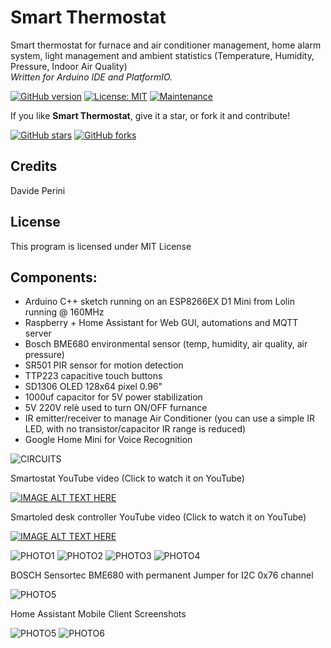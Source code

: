 # Smart Thermostat 

Smart thermostat for furnace and air conditioner management,
home alarm system, light management and ambient statistics (Temperature, Humidity, Pressure, Indoor Air Quality)  
_Written for Arduino IDE and PlatformIO._

[![GitHub version](https://img.shields.io/github/v/release/sblantipodi/smart_thermostat.svg)](https://img.shields.io/github/v/release/sblantipodi/smart_thermostat.svg)
[![License: MIT](https://img.shields.io/badge/License-MIT-yellow.svg)](https://opensource.org/licenses/MIT)
[![Maintenance](https://img.shields.io/badge/Maintained%3F-yes-green.svg)](https://GitHub.com/Naereen/StrapDown.js/graphs/commit-activity)

If you like **Smart Thermostat**, give it a star, or fork it and contribute!

[![GitHub stars](https://img.shields.io/github/stars/sblantipodi/smart_thermostat.svg?style=social&label=Star)](https://github.com/sblantipodi/smart_thermostat/stargazers)
[![GitHub forks](https://img.shields.io/github/forks/sblantipodi/smart_thermostat.svg?style=social&label=Fork)](https://github.com/sblantipodi/smart_thermostat/network)

## Credits
Davide Perini

## License
This program is licensed under MIT License

## Components:
- Arduino C++ sketch running on an ESP8266EX D1 Mini from Lolin running @ 160MHz
- Raspberry + Home Assistant for Web GUI, automations and MQTT server
- Bosch BME680 environmental sensor (temp, humidity, air quality, air pressure)
- SR501 PIR sensor for motion detection
- TTP223 capacitive touch buttons
- SD1306 OLED 128x64 pixel 0.96"
- 1000uf capacitor for 5V power stabilization
- 5V 220V relè used to turn ON/OFF furnance
- IR emitter/receiver to manage Air Conditioner (you can use a simple IR LED, with no transistor/capacitor IR range is reduced)
- Google Home Mini for Voice Recognition

![CIRCUITS](https://github.com/sblantipodi/smart_thermostat/blob/master/data/img/smartostat_bb.png)


Smartostat YouTube video (Click to watch it on YouTube)

[![IMAGE ALT TEXT HERE](https://img.youtube.com/vi/Hdy5gpQMbEk/0.jpg)](https://www.youtube.com/watch?v=Hdy5gpQMbEk)

Smartoled desk controller YouTube video (Click to watch it on YouTube)

[![IMAGE ALT TEXT HERE](https://img.youtube.com/vi/_rEGXzI-NMo/0.jpg)](https://www.youtube.com/watch?v=_rEGXzI-NMo)

![PHOTO1](https://github.com/sblantipodi/smart_thermostat/blob/master/data/img/1.jpg)
![PHOTO2](https://github.com/sblantipodi/smart_thermostat/blob/master/data/img/2.jpg)
![PHOTO3](https://github.com/sblantipodi/smart_thermostat/blob/master/data/img/3.jpg)
![PHOTO4](https://github.com/sblantipodi/smart_thermostat/blob/master/data/img/4.jpg)

BOSCH Sensortec BME680 with permanent Jumper for I2C 0x76 channel

![PHOTO5](https://github.com/sblantipodi/smart_thermostat/blob/master/data/img/5.jpg)

Home Assistant Mobile Client Screenshots

![PHOTO5](https://github.com/sblantipodi/smart_thermostat/blob/master/data/img/ha_smartostat_screenshot.jpg)
![PHOTO6](https://github.com/sblantipodi/smart_thermostat/blob/master/data/img/ha_smartostat_screenshot_2.jpg)

